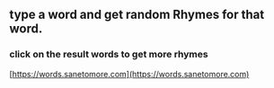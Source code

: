 ## type a word and get random Rhymes for that word.
### click on the result words to get more rhymes

[https://words.sanetomore.com](https://words.sanetomore.com)
